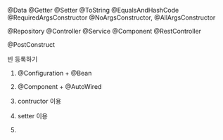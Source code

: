 @Data
@Getter
@Setter
@ToString
@EqualsAndHashCode
@RequiredArgsConstructor
@NoArgsConstructor,
@AllArgsConstructor

@Repository
@Controller
@Service
@Component
@RestController

@PostConstruct

빈 등록하기

1. @Configuration + @Bean
2. @Component + @AutoWired

3. contructor 이용
4. setter 이용
5.
